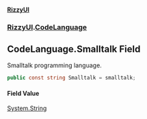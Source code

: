 #### [RizzyUI](index 'index')
### [RizzyUI](RizzyUI 'RizzyUI').[CodeLanguage](RizzyUI.CodeLanguage 'RizzyUI.CodeLanguage')

## CodeLanguage.Smalltalk Field

Smalltalk programming language.

```csharp
public const string Smalltalk = smalltalk;
```

#### Field Value
[System.String](https://docs.microsoft.com/en-us/dotnet/api/System.String 'System.String')